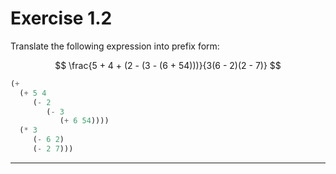 # Exercise 1.2

Translate the following expression into prefix form:

$$
\frac{5 + 4 + (2 - (3 - (6 + 54)))}{3(6 - 2)(2 - 7)}
$$

```scheme
(+
  (+ 5 4 
     (- 2 
        (- 3 
           (+ 6 54))))
  (* 3 
     (- 6 2) 
     (- 2 7)))
```
---
